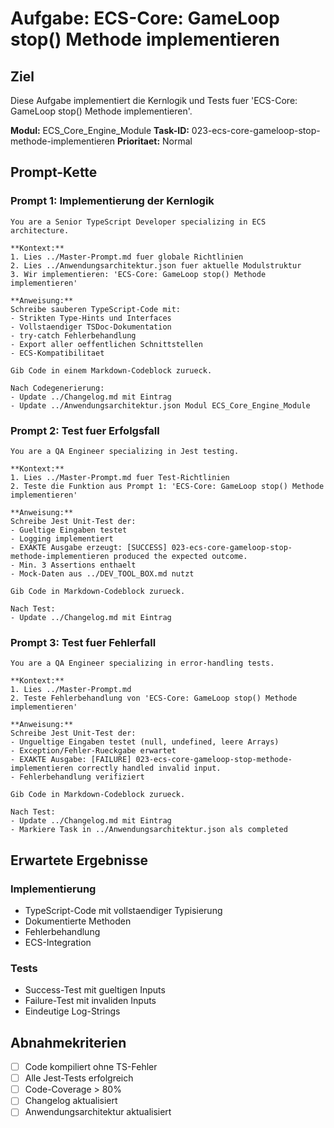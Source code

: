 ﻿# Aufgabe: ECS-Core: GameLoop stop() Methode implementieren

## Ziel
Diese Aufgabe implementiert die Kernlogik und Tests fuer 'ECS-Core: GameLoop stop() Methode implementieren'.

**Modul:** ECS_Core_Engine_Module
**Task-ID:** 023-ecs-core-gameloop-stop-methode-implementieren
**Prioritaet:** Normal

## Prompt-Kette

### Prompt 1: Implementierung der Kernlogik
```
You are a Senior TypeScript Developer specializing in ECS architecture.

**Kontext:**
1. Lies ../Master-Prompt.md fuer globale Richtlinien
2. Lies ../Anwendungsarchitektur.json fuer aktuelle Modulstruktur
3. Wir implementieren: 'ECS-Core: GameLoop stop() Methode implementieren'

**Anweisung:**
Schreibe sauberen TypeScript-Code mit:
- Strikten Type-Hints und Interfaces
- Vollstaendiger TSDoc-Dokumentation
- try-catch Fehlerbehandlung
- Export aller oeffentlichen Schnittstellen
- ECS-Kompatibilitaet

Gib Code in einem Markdown-Codeblock zurueck.

Nach Codegenerierung:
- Update ../Changelog.md mit Eintrag
- Update ../Anwendungsarchitektur.json Modul ECS_Core_Engine_Module
```

### Prompt 2: Test fuer Erfolgsfall
```
You are a QA Engineer specializing in Jest testing.

**Kontext:**
1. Lies ../Master-Prompt.md fuer Test-Richtlinien
2. Teste die Funktion aus Prompt 1: 'ECS-Core: GameLoop stop() Methode implementieren'

**Anweisung:**
Schreibe Jest Unit-Test der:
- Gueltige Eingaben testet
- Logging implementiert
- EXAKTE Ausgabe erzeugt: [SUCCESS] 023-ecs-core-gameloop-stop-methode-implementieren produced the expected outcome.
- Min. 3 Assertions enthaelt
- Mock-Daten aus ../DEV_TOOL_BOX.md nutzt

Gib Code in Markdown-Codeblock zurueck.

Nach Test:
- Update ../Changelog.md mit Eintrag
```

### Prompt 3: Test fuer Fehlerfall
```
You are a QA Engineer specializing in error-handling tests.

**Kontext:**
1. Lies ../Master-Prompt.md
2. Teste Fehlerbehandlung von 'ECS-Core: GameLoop stop() Methode implementieren'

**Anweisung:**
Schreibe Jest Unit-Test der:
- Ungueltige Eingaben testet (null, undefined, leere Arrays)
- Exception/Fehler-Rueckgabe erwartet
- EXAKTE Ausgabe: [FAILURE] 023-ecs-core-gameloop-stop-methode-implementieren correctly handled invalid input.
- Fehlerbehandlung verifiziert

Gib Code in Markdown-Codeblock zurueck.

Nach Test:
- Update ../Changelog.md mit Eintrag
- Markiere Task in ../Anwendungsarchitektur.json als completed
```

## Erwartete Ergebnisse

### Implementierung
- TypeScript-Code mit vollstaendiger Typisierung
- Dokumentierte Methoden
- Fehlerbehandlung
- ECS-Integration

### Tests
- Success-Test mit gueltigen Inputs
- Failure-Test mit invaliden Inputs
- Eindeutige Log-Strings

## Abnahmekriterien
- [ ] Code kompiliert ohne TS-Fehler
- [ ] Alle Jest-Tests erfolgreich
- [ ] Code-Coverage > 80%
- [ ] Changelog aktualisiert
- [ ] Anwendungsarchitektur aktualisiert
